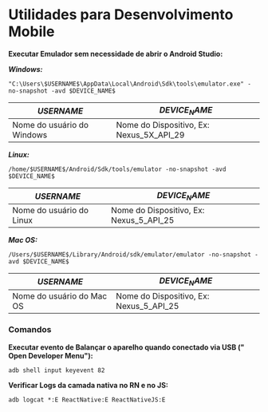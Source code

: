 # Utilidades para Desenvolvimento Mobile

**Executar Emulador sem necessidade de abrir o Android Studio:**

***Windows:*** 

```shell
"C:\Users\$USERNAME$\AppData\Local\Android\Sdk\tools\emulator.exe" -no-snapshot -avd $DEVICE_NAME$
```

|$USERNAME$|$DEVICE_NAME$|
|----------|-------------|
|Nome do usuário do Windows|Nome do Dispositivo, Ex: Nexus_5X_API_29|


***Linux:***

```shell
/home/$USERNAME$/Android/Sdk/tools/emulator -no-snapshot -avd $DEVICE_NAME$
```

|$USERNAME$|$DEVICE_NAME$|
|----------|-------------|
|Nome do usuário do Linux|Nome do Dispositivo, Ex: Nexus_5_API_25|

***Mac OS:***

```shell
/Users/$USERNAME$/Library/Android/sdk/emulator/emulator -no-snapshot -avd $DEVICE_NAME$
```

|$USERNAME$|$DEVICE_NAME$|
|----------|-------------|
|Nome do usuário do Mac OS|Nome do Dispositivo, Ex: Nexus_5_API_25|


### Comandos

****Executar evento de Balançar o aparelho quando conectado via USB (" Open Developer Menu"):****

```shell
adb shell input keyevent 82 
```

****Verificar Logs da camada nativa no RN e no JS:****

```shell
adb logcat *:E ReactNative:E ReactNativeJS:E
```
